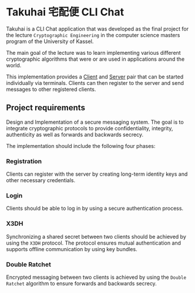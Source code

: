 # Takuhai 宅配便 CLI Chat

Takuhai is a CLI Chat application that was developed as the final project for the lecture `Cryptographic Engineering` in the computer science masters program of the University of Kassel.

The main goal of the lecture was to learn implementing various different cryptographic algorithms that were or are used in applications around the world. 

This implementation provides a [Client](client.py) and [Server](server.py) pair that can be started individually via terminals. Clients can then register to the server and send messages to other registered clients.

## Project requirements

Design and Implementation of a secure messaging system. The goal is to integrate cryptographic protocols to provide confidentiality, integrity, authenticity as well as forwards and backwards secrecy.

The implementation should include the following four phases:

### Registration

Clients can register with the server by creating long-term identity keys and other necessary credentials.

### Login

Clients should be able to log in by using a secure authentication process.

### X3DH

Synchronizing a shared secret between two clients should be achieved by using the `X3DH` protocol. The protocol ensures mutual authentication and supports offline communication by using key bundles.

### Double Ratchet

Encrypted messaging between two clients is achieved by using the `Double Ratchet` algorithm to ensure forwards and backwards secrecy.

